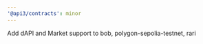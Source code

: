 ```yaml
---
'@api3/contracts': minor
---
```


Add dAPI and Market support to bob, polygon-sepolia-testnet, rari
